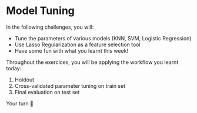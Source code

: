 # Model Tuning

In the following challenges, you will:

- Tune the parameters of various models (KNN, SVM, Logistic Regression)
- Use Lasso Regularization as a feature selection tool
- Have some fun with what you learnt this week!

Throughout the exercices, you will be applying the workflow you learnt today:

1. Holdout
2. Cross-validated parameter tuning on train set
3. Final evaluation on test set

Your turn 🚀
